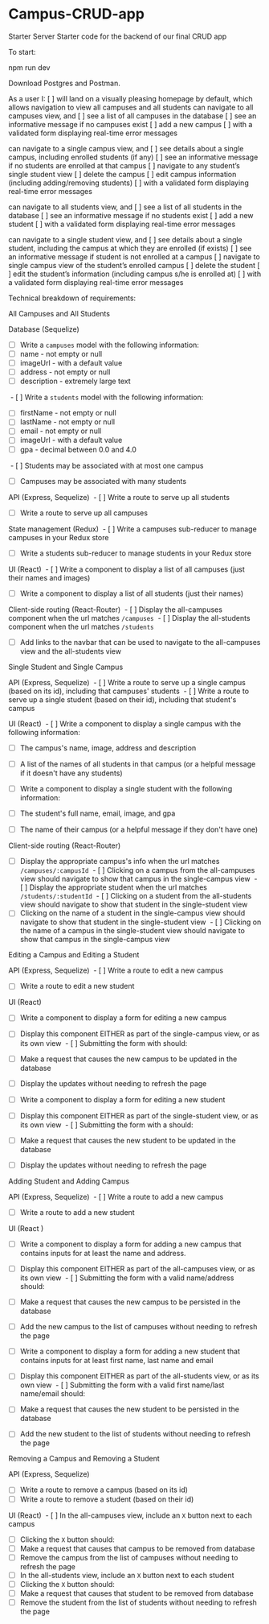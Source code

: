 # Campus-CRUD-app
Starter Server
Starter code for the backend of our final CRUD app

To start:

npm run dev

Download Postgres and Postman.

As a user I:
[   ] will land on a visually pleasing homepage by default, which allows navigation to view all campuses and all students
can navigate to all campuses view, and
[   ] see a list of all campuses in the database
[   ] see an informative message if no campuses exist
[   ] add a new campus
[   ] with a validated form displaying real-time error messages

can navigate to a single campus view, and
[   ] see details about a single campus, including enrolled students (if any)
[   ] see an informative message if no students are enrolled at that campus
[   ] navigate to any student’s single student view 
[   ] delete the campus 
[   ] edit campus information (including adding/removing students)
[   ] with a validated form displaying real-time error messages

can navigate to all students view, and
[   ] see a list of all students in the database
[   ] see an informative message if no students exist
[   ] add a new student
[   ] with a validated form displaying real-time error messages

can navigate to a single student view, and
[   ] see details about a single student, including the campus at which they are enrolled (if exists)
[   ] see an informative message if student is not enrolled at a campus
[   ] navigate to single campus view of the student’s enrolled campus
[   ] delete the student
[   ] edit the student’s information (including campus s/he is enrolled at)
[   ] with a validated form displaying real-time error messages

Technical breakdown of requirements:

All Campuses and All Students 

Database (Sequelize) 
- [ ] Write a `campuses` model with the following information:   
- [ ] name - not empty or null   
- [ ] imageUrl - with a default value   
- [ ] address - not empty or null   
- [ ] description - extremely large text

 - [ ] Write a `students` model with the following information:  
- [ ] firstName - not empty or null   
- [ ] lastName - not empty or null   
- [ ] email - not empty or null
- [ ] imageUrl - with a default value   
- [ ] gpa - decimal between 0.0 and 4.0

 - [ ] Students may be associated with at most one campus
- [ ] Campuses may be associated with many students  

API (Express, Sequelize)
 - [ ] Write a route to serve up all students 
- [ ] Write a route to serve up all campuses  

State management (Redux)
 - [ ] Write a campuses sub-reducer to manage campuses in your Redux store 
- [ ] Write a students sub-reducer to manage students in your Redux store

UI (React)
 - [ ] Write a component to display a list of all campuses (just their names and images) 
- [ ] Write a component to display a list of all students (just their names)

Client-side routing (React-Router)
 - [ ] Display the all-campuses component when the url matches `/campuses`
 - [ ] Display the all-students component when the url matches `/students` 
- [ ] Add links to the navbar that can be used to navigate to the all-campuses view and the all-students view

Single Student and Single Campus 

API (Express, Sequelize)
 - [ ] Write a route to serve up a single campus (based on its id), including that campuses' students
 - [ ] Write a route to serve up a single student (based on their id), including that student's campus

UI (React)
 - [ ] Write a component to display a single campus with the following information:  
- [ ] The campus's name, image, address and description   
- [ ] A list of the names of all students in that campus (or a helpful message if it doesn't have any students) 
- [ ] Write a component to display a single student with the following information:   
- [ ] The student's full name, email, image, and gpa   
- [ ] The name of their campus (or a helpful message if they don't have one)


Client-side routing (React-Router)
- [ ] Display the appropriate campus's info when the url matches `/campuses/:campusId`
 - [ ] Clicking on a campus from the all-campuses view should navigate to show that campus in the single-campus view
 - [ ] Display the appropriate student when the url matches `/students/:studentId`
 - [ ] Clicking on a student from the all-students view should navigate to show that student in the single-student view  
- [ ] Clicking on the name of a student in the single-campus view should navigate to show that student in the single-student view
 - [ ] Clicking on the name of a campus in the single-student view should navigate to show that campus in the single-campus view    

Editing a Campus and Editing a Student 

API (Express, Sequelize)
 - [ ] Write a route to edit a new campus 
- [ ] Write a route to edit a new student  

UI (React) 
- [ ] Write a component to display a form for editing a new campus 
- [ ] Display this component EITHER as part of the single-campus view, or as its own view
 - [ ] Submitting the form with should:   
- [ ] Make a request that causes the new campus to be updated in the database   
- [ ] Display the updates without needing to refresh the page  

- [ ] Write a component to display a form for editing a new student
- [ ] Display this component EITHER as part of the single-student view, or as its own view
 - [ ] Submitting the form with a should:   
- [ ] Make a request that causes the new student to be updated in the database   
- [ ] Display the updates without needing to refresh the page  

Adding Student and Adding Campus

API (Express, Sequelize)
 - [ ] Write a route to add a new campus 
- [ ] Write a route to add a new student  

UI (React ) 
- [ ] Write a component to display a form for adding a new campus that contains inputs for at least the name and address. 
- [ ] Display this component EITHER as part of the all-campuses view, or as its own view
 - [ ] Submitting the form with a valid name/address should:   
- [ ] Make a request that causes the new campus to be persisted in the database   
- [ ] Add the new campus to the list of campuses without needing to refresh the page  

- [ ] Write a component to display a form for adding a new student that contains inputs for at least first name, last name and email 
- [ ] Display this component EITHER as part of the all-students view, or as its own view
 - [ ] Submitting the form with a valid first name/last name/email should:   
- [ ] Make a request that causes the new student to be persisted in the database   
- [ ] Add the new student to the list of students without needing to refresh the page  

Removing a Campus and Removing a Student

API (Express, Sequelize) 
- [ ] Write a route to remove a campus (based on its id) 
- [ ] Write a route to remove a student (based on their id)  

UI (React)
 - [ ] In the all-campuses view, include an `X` button next to each campus 
- [ ] Clicking the `X` button should:   
- [ ] Make a request that causes that campus to be removed from database   
- [ ] Remove the campus from the list of campuses without needing to refresh the page  
- [ ] In the all-students view, include an `X` button next to each student
- [ ] Clicking the `X` button should:   
- [ ] Make a request that causes that student to be removed from database   
- [ ] Remove the student from the list of students without needing to refresh the page
